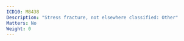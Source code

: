 ```yaml
---
ICD10: M8438
Description: "Stress fracture, not elsewhere classified: Other"
Matters: No
Weight: 0
---
```

